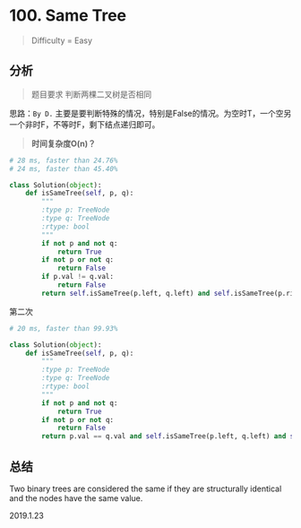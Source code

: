 # 100. Same Tree
> Difficulty = Easy

## 分析

> 题目要求
> 判断两棵二叉树是否相同


思路：`By D.`
主要是要判断特殊的情况，特别是False的情况。为空时T，一个空另一个非时F，不等时F，剩下结点递归即可。

> **时间复杂度O(n)？**

```python
# 28 ms, faster than 24.76%
# 24 ms, faster than 45.40%

class Solution(object):
	def isSameTree(self, p, q):
		"""
		:type p: TreeNode
		:type q: TreeNode
		:rtype: bool
		"""
		if not p and not q:
			return True
		if not p or not q:
			return False
		if p.val != q.val:
			return False
		return self.isSameTree(p.left, q.left) and self.isSameTree(p.right, q.right)
```

第二次

```python
# 20 ms, faster than 99.93%

class Solution(object):
	def isSameTree(self, p, q):
		"""
		:type p: TreeNode
		:type q: TreeNode
		:rtype: bool
		"""
		if not p and not q:
			return True
		if not p or not q:
			return False
		return p.val == q.val and self.isSameTree(p.left, q.left) and self.isSameTree(p.right, q.right)
```

## 总结

Two binary trees are considered the same if they are structurally identical and the nodes have the same value.

2019.1.23